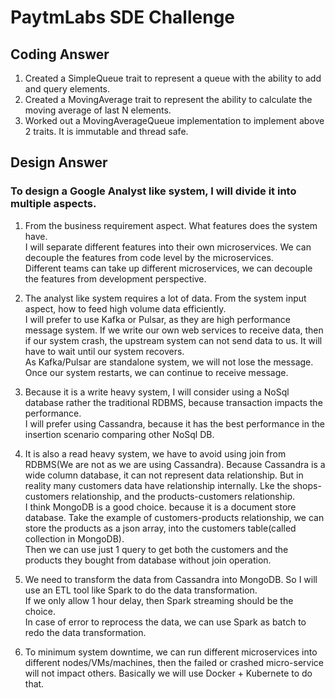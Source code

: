 # PaytmLabs SDE Challenge

## Coding Answer

1. Created a SimpleQueue trait to represent a queue with the ability to add and query elements.
2. Created a MovingAverage trait to represent the ability to calculate the moving average of last N elements.
3. Worked out a MovingAverageQueue implementation to implement above 2 traits. It is immutable and thread safe.


## Design Answer

### To design a Google Analyst like system, I will divide it into multiple aspects.

1. From the business requirement aspect. What features does the system have.<br>
   I will separate different features into their own microservices. We can decouple the features from code level by the microservices.<br>
   Different teams can take up different microservices, we can decouple the features from development perspective.

2. The analyst like system requires a lot of data. From the system input aspect, how to feed high volume data efficiently.<br>
   I will prefer to use Kafka or Pulsar, as they are high performance message system. If we write our own web services to receive data, then if our system crash, the upstream system can not send data to us. It will have to wait until our system recovers.<br>
   As Kafka/Pulsar are standalone system, we will not lose the message. Once our system restarts, we can continue to receive message.

3. Because it is a write heavy system, I will consider using a NoSql database rather the traditional RDBMS, because transaction impacts the performance.<br>
   I will prefer using Cassandra, because it has the best performance in the insertion scenario comparing other NoSql DB.

4. It is also a read heavy system, we have to avoid using join from RDBMS(We are not as we are using Cassandra). Because Cassandra is a wide column database, it can not represent data relationship. But in reality many customers data have relationship internally. Lke the shops-customers relationship, and the products-customers relationship.<br>
   I think MongoDB is a good choice. because it is a document store database. Take the example of customers-products relationship, we can store the products as a json array, into the customers table(called collection in MongoDB).<br>
   Then we can use just 1 query to get both the customers and the products they bought from database without join operation.

5. We need to transform the data from Cassandra into MongoDB. So I will use an ETL tool like Spark to do the data transformation.<br>
   If we only allow 1 hour delay, then Spark streaming should be the choice.<br>
   In case of error to reprocess the data, we can use Spark as batch to redo the data transformation.

6. To minimum system downtime, we can run different microservices into different nodes/VMs/machines, then the failed or crashed micro-service will not impact others. Basically we will use Docker + Kubernete to do that. 
